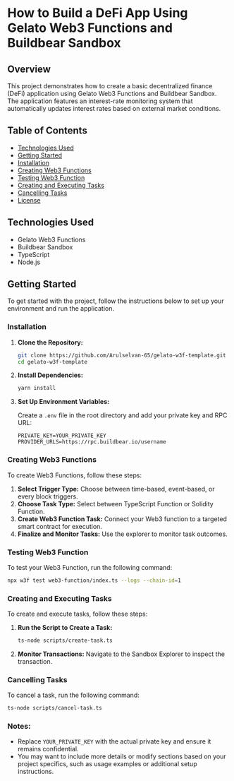 # How to Build a DeFi App Using Gelato Web3 Functions and Buildbear Sandbox

## Overview

This project demonstrates how to create a basic decentralized finance (DeFi) application using Gelato Web3 Functions and Buildbear Sandbox. The application features an interest-rate monitoring system that automatically updates interest rates based on external market conditions.

## Table of Contents

- [Technologies Used](#technologies-used)
- [Getting Started](#getting-started)
- [Installation](#installation)
- [Creating Web3 Functions](#creating-web3-functions)
- [Testing Web3 Function](#testing-web3-function)
- [Creating and Executing Tasks](#creating-and-executing-tasks)
- [Cancelling Tasks](#cancelling-tasks)
- [License](#license)

## Technologies Used

- Gelato Web3 Functions
- Buildbear Sandbox
- TypeScript
- Node.js

## Getting Started

To get started with the project, follow the instructions below to set up your environment and run the application.

### Installation

1. **Clone the Repository:**

   ```bash
   git clone https://github.com/Arulselvan-65/gelato-w3f-template.git
   cd gelato-w3f-template
   ```

2. **Install Dependencies:**

   ```bash
   yarn install
   ```

3. **Set Up Environment Variables:**

   Create a `.env` file in the root directory and add your private key and RPC URL:

   ```plaintext
   PRIVATE_KEY=YOUR_PRIVATE_KEY
   PROVIDER_URLS=https://rpc.buildbear.io/username
   ```

### Creating Web3 Functions

To create Web3 Functions, follow these steps:

1. **Select Trigger Type:** Choose between time-based, event-based, or every block triggers.
2. **Choose Task Type:** Select between TypeScript Function or Solidity Function.
3. **Create Web3 Function Task:** Connect your Web3 function to a targeted smart contract for execution.
4. **Finalize and Monitor Tasks:** Use the explorer to monitor task outcomes.

### Testing Web3 Function

To test your Web3 Function, run the following command:

```bash
npx w3f test web3-function/index.ts --logs --chain-id=1
```

### Creating and Executing Tasks

To create and execute tasks, follow these steps:

1. **Run the Script to Create a Task:**

   ```bash
   ts-node scripts/create-task.ts
   ```

2. **Monitor Transactions:** Navigate to the Sandbox Explorer to inspect the transaction.

### Cancelling Tasks

To cancel a task, run the following command:

```bash
ts-node scripts/cancel-task.ts
```



### Notes:

- Replace `YOUR_PRIVATE_KEY` with the actual private key and ensure it remains confidential.
- You may want to include more details or modify sections based on your project specifics, such as usage examples or additional setup instructions.
